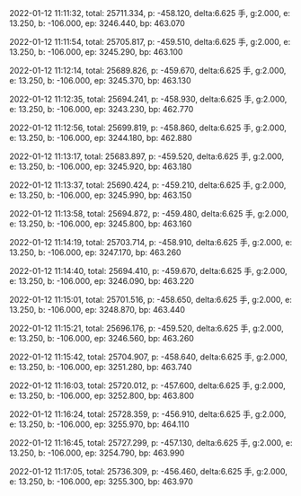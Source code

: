 2022-01-12 11:11:32, total: 25711.334, p: -458.120, delta:6.625 手, g:2.000, e: 13.250, b: -106.000, ep: 3246.440, bp: 463.070

2022-01-12 11:11:54, total: 25705.817, p: -459.510, delta:6.625 手, g:2.000, e: 13.250, b: -106.000, ep: 3245.290, bp: 463.100

2022-01-12 11:12:14, total: 25689.826, p: -459.670, delta:6.625 手, g:2.000, e: 13.250, b: -106.000, ep: 3245.370, bp: 463.130

2022-01-12 11:12:35, total: 25694.241, p: -458.930, delta:6.625 手, g:2.000, e: 13.250, b: -106.000, ep: 3243.230, bp: 462.770

2022-01-12 11:12:56, total: 25699.819, p: -458.860, delta:6.625 手, g:2.000, e: 13.250, b: -106.000, ep: 3244.180, bp: 462.880

2022-01-12 11:13:17, total: 25683.897, p: -459.520, delta:6.625 手, g:2.000, e: 13.250, b: -106.000, ep: 3245.920, bp: 463.180

2022-01-12 11:13:37, total: 25690.424, p: -459.210, delta:6.625 手, g:2.000, e: 13.250, b: -106.000, ep: 3245.990, bp: 463.150

2022-01-12 11:13:58, total: 25694.872, p: -459.480, delta:6.625 手, g:2.000, e: 13.250, b: -106.000, ep: 3245.800, bp: 463.160

2022-01-12 11:14:19, total: 25703.714, p: -458.910, delta:6.625 手, g:2.000, e: 13.250, b: -106.000, ep: 3247.170, bp: 463.260

2022-01-12 11:14:40, total: 25694.410, p: -459.670, delta:6.625 手, g:2.000, e: 13.250, b: -106.000, ep: 3246.090, bp: 463.220

2022-01-12 11:15:01, total: 25701.516, p: -458.650, delta:6.625 手, g:2.000, e: 13.250, b: -106.000, ep: 3248.870, bp: 463.440

2022-01-12 11:15:21, total: 25696.176, p: -459.520, delta:6.625 手, g:2.000, e: 13.250, b: -106.000, ep: 3246.560, bp: 463.260

2022-01-12 11:15:42, total: 25704.907, p: -458.640, delta:6.625 手, g:2.000, e: 13.250, b: -106.000, ep: 3251.280, bp: 463.740

2022-01-12 11:16:03, total: 25720.012, p: -457.600, delta:6.625 手, g:2.000, e: 13.250, b: -106.000, ep: 3252.800, bp: 463.800

2022-01-12 11:16:24, total: 25728.359, p: -456.910, delta:6.625 手, g:2.000, e: 13.250, b: -106.000, ep: 3255.970, bp: 464.110

2022-01-12 11:16:45, total: 25727.299, p: -457.130, delta:6.625 手, g:2.000, e: 13.250, b: -106.000, ep: 3254.790, bp: 463.990

2022-01-12 11:17:05, total: 25736.309, p: -456.460, delta:6.625 手, g:2.000, e: 13.250, b: -106.000, ep: 3255.300, bp: 463.970